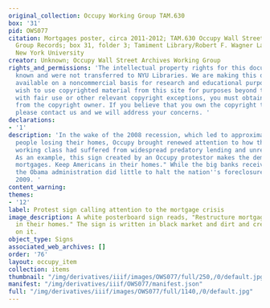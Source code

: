 ```yaml
---
original_collection: Occupy Working Group TAM.630
box: '31'
pid: OWS077
citation: Mortgages poster, circa 2011-2012; TAM.630 Occupy Wall Street Archives Working
  Group Records; box 31, folder 3; Tamiment Library/Robert F. Wagner Labor Archives,
  New York University
creator: Unknown; Occupy Wall Street Archives Working Group
rights_and_permissions: 'The intellectual property rights for this document are not
  known and were not transferred to NYU Libraries. We are making this document publicly
  available on a noncommercial basis for research and educational purposes. If you
  wish to use copyrighted material from this site for purposes beyond those in accordance
  with fair use or other relevant copyright exceptions, you must obtain permission
  from the copyright owner. If you believe that you own the copyright to this document,
  please contact us and we will address your concerns. '
declarations:
- '1'
description: 'In the wake of the 2008 recession, which led to approximately 10 million
  people losing their homes, Occupy brought renewed attention to how the American
  working class had suffered from widespread predatory lending and unregulated markets.
  As an example, this sign created by an Occupy protestor makes the demand: "Restructure
  mortgages. Keep Americans in their homes." While the big banks received large bailouts,
  the Obama administration did little to halt the nation''s foreclosure crisis in
  2009. '
content_warning:
themes:
- '12'
label: Protest sign calling attention to the mortgage crisis
image_description: A white posterboard sign reads, "Restructure mortgages. Keep Americans
  in their homes." The sign is written in black market and dirt and creases are visible
  on it.
object_type: Signs
associated_web_archives: []
order: '76'
layout: occupy_item
collection: items
thumbnail: "/img/derivatives/iiif/images/OWS077/full/250,/0/default.jpg"
manifest: "/img/derivatives/iiif/OWS077/manifest.json"
full: "/img/derivatives/iiif/images/OWS077/full/1140,/0/default.jpg"
---
```

